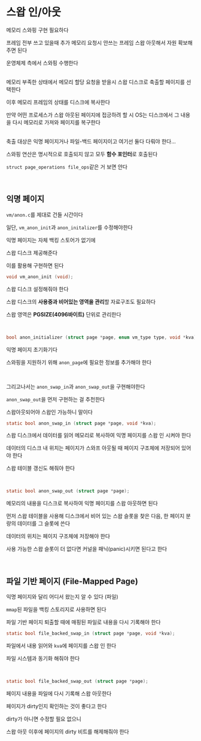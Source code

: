 # 스왑 인/아웃

메모리 스와핑 구현 필요하다

프레임 전부 쓰고 있을때 추가 메모리 요청시 안쓰는 프레임 스왑 아웃해서 자원 확보해주면 된다

운영체제 측에서 스와핑 수행한다
<br><br>

메모리 부족한 상태에서 메모리 할당 요청을 받을시 스왑 디스크로 축출할 페이지를 선택한다

이후 메모리 프레임의 상태를 디스크에 복사한다

만약 어떤 프로세스가 스왑 아웃된 페이지에 접긍하려 할 시 OS는 디스크에서 그 내용을 다시 메모리로 가져와 페이지를 복구한다
<br><br>

축출 대상은 익명 페이지거나 파일-백드 페이지이고 여기선 둘다 다뤄야 한다...

스와핑 연산은 명시적으로 호출되지 않고 모두 **함수 포인터**로 호출된다

`struct page_operations file_ops`같은 거 보면 안다

<br>

## 익명 페이지

`vm/anon.c`를 제대로 건들 시간이다

일단, `vm_anon_init`과 `anon_initalizer`를 수정해야한다

익명 페이지는 자체 백킹 스토어가 없기에

스왑 디스크 제공해준다

이를 활용해 구현하면 된다

```c
void vm_anon_init (void);
```
 
스왑 디스크 설정해줘야 한다

스왑 디스크의 **사용중과 비어있는 영역을 관리**할 자료구조도 필요하다

스왑 영역은 **PGSIZE(4096바이트)** 단위로 관리한다

<br>

```c
bool anon_initializer (struct page *page, enum vm_type type, void *kva);
```

익명 페이지 초기화기다

스와핑을 지원하기 위해 `anon_page`에 필요한 정보를 추가해야 한다

<br>

그리고나서는 `anon_swap_in`과 `anon_swap_out`을 구현해야한다

`anon_swap_out`을 먼저 구현하는 걸 추천한다

스왑아웃되어야 스왑인 가능하니 말이다

```c
static bool anon_swap_in (struct page *page, void *kva);
```

스왑 디스크에서 데이터를 읽어 메모리로 복사하여 익명 페이지를 스왑 인 시켜야 한다

데이터의 디스크 내 위치는 페이지가 스와프 아웃될 때 페이지 구조체에 저장되어 있어야 한다

스왑 테이블 갱신도 해줘야 한다

<br>

```c
static bool anon_swap_out (struct page *page);
```

메모리의 내용을 디스크로 복사하여 익명 페이지를 스왑 아웃하면 된다

먼저 스왑 테이블을 사용해 디스크에서 비어 있는 스왑 슬롯을 찾은 다음, 한 페이지 분량의 데이터를 그 슬롯에 쓴다

데이터의 위치는 페이지 구조체에 저장해야 한다

사용 가능한 스왑 슬롯이 더 없다면 커널을 패닉(panic)시키면 된다고 한다

<br>

## 파일 기반 페이지 (File-Mapped Page)

익명 페이지와 달리 어디서 왔는지 알 수 있다 (파일)

`mmap`된 파일을 백킹 스토리지로 사용하면 된다

파일 기반 페이지 퇴출할 때에 매핑된 파일로 내용을 다시 기록해야 한다

```c
static bool file_backed_swap_in (struct page *page, void *kva);
```

파일에서 내용 읽어와 `kva`에 페이지를 스왑 인 한다

파일 시스템과 동기화 해줘야 한다

<br>

```c
static bool file_backed_swap_out (struct page *page);
```

페이지 내용을 파일에 다시 기록해 스왑 아웃한다

페이지가 dirty인지 확인하는 것이 좋다고 한다

dirty가 아니면 수정할 필요 없으니

스왑 아웃 이후에 페이지의 dirty 비트를 해제해줘야 한다
